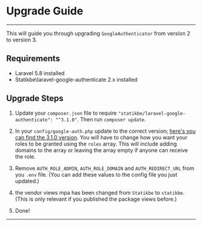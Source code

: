 # Upgrade Guide

---

This will guide you through upgrading `GoogleAuthenticator` from version 2 to version 3. 

<a name="requirements"></a>
## Requirements

- Laravel 5.8 installed
- Statikbe\laravel-google-authenticate 2.x installed

<a name="upgrade-steps"></a>
## Upgrade Steps

1. Update your ```composer.json``` file to require ```"statikbe/laravel-google-authenticate": "^3.1.0"```. Then run ```composer update```.

2. In your ```config/google-auth.php``` update to the correct version; [here's you can find the 3.1.0 version](https://github.com/statikbe/laravel-google-authenticate/blob/3.1.0/src/config/google-auth.php). You will have to change how you want your roles to be granted using the `roles` array. This will include adding domains to the array or leaving the array empty if anyone can receive the role.

3. Remove `AUTH_ROLE_ADMIN`, `AUTH_ROLE_DOMAIN` and `AUTH_REDIRECT_URL` from you `.env` file. (You can add these values to the config file you just updated.)

4. the vendor views mpa has been changed from `Statikbe` to `statikbe`. (This is only relevant if you published the package views before.) 

5. Done!

---
